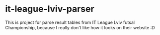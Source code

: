 # it-league-lviv-parser
This is project for parse result tables from IT League Lviv futsal Championship, because I really don't like how it looks on their website :D
